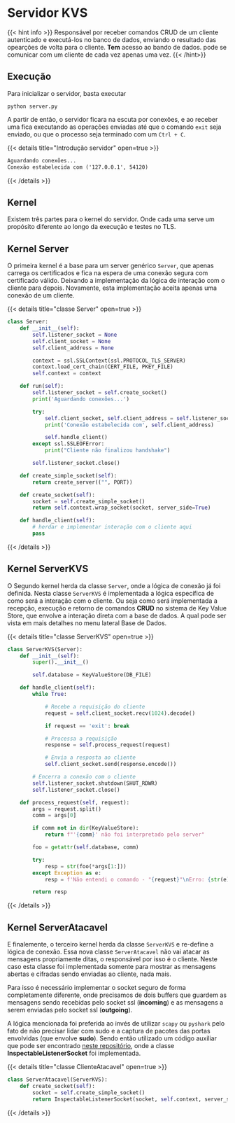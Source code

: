 # Servidor KVS

{{< hint info >}}
Responsável por receber comandos CRUD de um cliente autenticado e executá-los no banco de dados, enviando o resultado das opearções de volta para o cliente. **Tem** acesso ao bando de dados. pode se comunicar com um cliente de cada vez apenas uma vez.
{{< /hint>}}

## Execução

Para inicializar o servidor, basta executar

```shell
python server.py
```

A partir de então, o servidor ficara na escuta por conexões, e ao receber uma fica executando as operações enviadas até que o comando `exit` seja enviado, ou que o processo seja terminado com um `Ctrl + C`.

{{< details title="Introdução servidor" open=true >}}

```txt
Aguardando conexões...
Conexão estabelecida com ('127.0.0.1', 54120)
```

{{< /details >}}

## Kernel

Existem três partes para o kernel do servidor. Onde cada uma serve um propósito diferente ao longo da execução e testes no TLS.

## Kernel Server

O primeira kernel é a base para um server genérico `Server`, que apenas carrega os certificados e fica na espera de uma conexão segura com certificado válido. Deixando a implementação da lógica de interação com o cliente para depois. Novamente, esta implementação aceita apenas uma conexão de um cliente.

{{< details title="classe Server" open=true >}}

```py
class Server:
    def __init__(self):
        self.listener_socket = None
        self.client_socket = None
        self.client_address = None

        context = ssl.SSLContext(ssl.PROTOCOL_TLS_SERVER)
        context.load_cert_chain(CERT_FILE, PKEY_FILE)
        self.context = context

    def run(self):
        self.listener_socket = self.create_socket()
        print('Aguardando conexões...')

        try:
            self.client_socket, self.client_address = self.listener_socket.accept()
            print('Conexão estabelecida com', self.client_address)

            self.handle_client()
        except ssl.SSLEOFError:
            print("Cliente não finalizou handshake")

        self.listener_socket.close()

    def create_simple_socket(self):
        return create_server(("", PORT))

    def create_socket(self):
        socket = self.create_simple_socket()
        return self.context.wrap_socket(socket, server_side=True)

    def handle_client(self):
        # herdar e implementar interação com o cliente aqui
        pass
```

{{< /details >}}

## Kernel ServerKVS

O Segundo kernel herda da classe `Server`, onde a lógica de conexão já foi definida. Nesta classe `ServerKVS` é implementada a lógica específica de como será a interação com o cliente. Ou seja como será implementada a recepção, execução e retorno de comandos **CRUD** no sistema de Key Value Store, que envolve a interação direta com a base de dados. A qual pode ser vista em mais detalhes no menu lateral Base de Dados.

{{< details title="classe ServerKVS" open=true >}}

```py
class ServerKVS(Server):
    def __init__(self):
        super().__init__()

        self.database = KeyValueStore(DB_FILE)

    def handle_client(self):
        while True:

            # Recebe a requisição do cliente
            request = self.client_socket.recv(1024).decode()

            if request == 'exit': break

            # Processa a requisição
            response = self.process_request(request)

            # Envia a resposta ao cliente
            self.client_socket.send(response.encode())

        # Encerra a conexão com o cliente
        self.listener_socket.shutdown(SHUT_RDWR)
        self.listener_socket.close()

    def process_request(self, request):
        args = request.split()
        comm = args[0]

        if comm not in dir(KeyValueStore):
            return f"'{comm}' não foi interpretado pelo server"

        foo = getattr(self.database, comm)

        try:
            resp = str(foo(*args[1:]))
        except Exception as e:
            resp = f'Não entendi o comando - "{request}"\nErro: {str(e)}'

        return resp
```

{{< /details >}}

## Kernel ServerAtacavel

E finalemente, o terceiro kernel herda da classe `ServerKVS` e re-define a lógica de conexão. Essa nova classe `ServerAtacavel` não vai atacar as mensagens propriamente ditas, o responsável por isso é o cliente. Neste caso esta classe foi implementada somente para mostrar as mensagens abertas e cifradas sendo enviadas ao cliente, nada mais.

Para isso é necessário implementar o socket seguro de forma completamente diferente, onde precisamos de dois buffers que guardem as mensagens sendo recebidas pelo socket ssl (**incoming**) e as mensagens a serem enviadas pelo socket ssl (**outgoing**).

A lógica mencionada foi preferida ao invés de utilizar `scapy` ou `pyshark` pelo fato de não precisar lidar com sudo e a captura de pacotes das portas envolvidas (que envolve **sudo**). Sendo então utilizado um código auxiliar que pode ser encontrado [neste repositório](https://gitlab.com/fer22f/leilaloes/-/blob/main/inspectable/inspectable.py), onde a classe **InspectableListenerSocket** foi implementada.

{{< details title="classe ClienteAtacavel" open=true >}}

```py
class ServerAtacavel(ServerKVS):
    def create_socket(self):
        socket = self.create_simple_socket()
        return InspectableListenerSocket(socket, self.context, server_side=True)
```

{{< /details >}}
